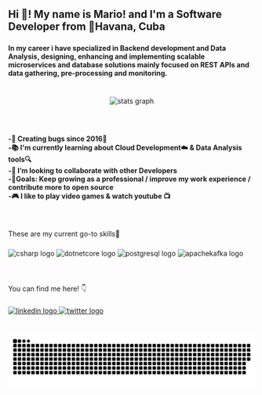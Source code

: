 <h2 align="left">Hi 👋! My name is Mario! and I'm a Software Developer from 📍Havana, Cuba</h2>

###

<h4 align="left">In my career i have specialized in Backend development and Data Analysis, designing, enhancing and implementing scalable<br>microservices and database solutions mainly focused on REST APIs and data gathering, pre-processing and monitoring.</h4>

###

<br>
<div align="center">
  <img src="https://github-readme-stats.vercel.app/api?hide_title=true&hide_rank=false&show_icons=true&include_all_commits=true&count_private=true&disable_animations=false&theme=dracula&locale=en&hide_border=true&username=ppmaluch" height="150" alt="stats graph"  />
</div>

###

<br>
<h4 align="left">-🐛 Creating bugs since 2016🤣<br>-📚 I'm currently learning about Cloud Development☁️ & Data Analysis tools🔍<br>-👯 I’m looking to collaborate with other Developers<br>-🎯Goals: Keep growing as a professional / improve my work experience / contribute more to open source<br>-🎮 I like to play video games & watch youtube 📺</h4>

###
<br>
<p align="left">These are my current go-to skills🧠</p>


###

<div align="left">
  <img src="https://cdn.jsdelivr.net/gh/devicons/devicon/icons/csharp/csharp-original.svg" height="30" width="42" alt="csharp logo"  />
  <img src="https://cdn.jsdelivr.net/gh/devicons/devicon/icons/dotnetcore/dotnetcore-original.svg" height="30" width="42" alt="dotnetcore logo"  />
  <img src="https://cdn.jsdelivr.net/gh/devicons/devicon/icons/postgresql/postgresql-original.svg" height="30" width="42" alt="postgresql logo"  />
  <img src="https://cdn.jsdelivr.net/gh/devicons/devicon/icons/apachekafka/apachekafka-original.svg" height="30" width="42" alt="apachekafka logo"  />
</div>

###

<br>
<p align="left">You can find me here! 👇</p>


###

<div align="left">
  <a href="https://www.linkedin.com/in/mario-diaz-alvarez-357301255/" target="_blank">
    <img src="https://img.shields.io/static/v1?message=LinkedIn&logo=linkedin&label=&color=0077B5&logoColor=white&labelColor=&style=for-the-badge" height="35" alt="linkedin logo"  />
  </a>
  <a href="https://twitter.com/ppmaluch" target="_blank">
    <img src="https://img.shields.io/static/v1?message=Twitter&logo=twitter&label=&color=1DA1F2&logoColor=white&labelColor=&style=for-the-badge" height="35" alt="twitter logo"  />
  </a>
</div>

###

<br clear="both">

<img src="https://github.com/ppmaluch/ppmaluch/blob/output/snake.svg" alt="Snake animation" />

###
